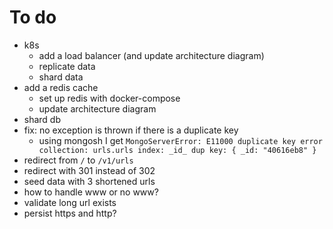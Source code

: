 # To do

- k8s
  - add a load balancer (and update architecture diagram)
  - replicate data
  - shard data
- add a redis cache
  - set up redis with docker-compose
  - update architecture diagram
- shard db
- fix: no exception is thrown if there is a duplicate key
  - using mongosh I get `MongoServerError: E11000 duplicate key error collection: urls.urls index: _id_ dup key: { _id: "40616eb8" }`
- redirect from `/` to `/v1/urls`
- redirect with 301 instead of 302
- seed data with 3 shortened urls
- how to handle www or no www?
- validate long url exists
- persist https and http?
